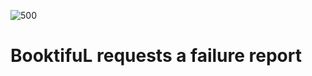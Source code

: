 ![500](https://user-images.githubusercontent.com/69303159/201354808-b29d8447-fe10-41f2-9b63-84e759139529.jpg)
<h1>BooktifuL requests a failure report</h1>
